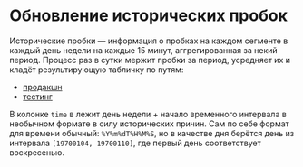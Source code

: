 Обновление исторических пробок
===

Исторические пробки — информация о пробках на каждом сегменте в каждый день недели на каждые 15 минут, аггрегированная за некий период.
Процесс раз в сутки мержит пробки за период, усредняет их и кладёт результирующую табличку по путям:
 - [продакшн](https://yt.yandex-team.ru/hahn/navigation?path=//home/maps/jams/production/data/historic_jams)
 - [тестинг](https://yt.yandex-team.ru/hahn/navigation?path=//home/maps/jams/testing/data/historic_jams)

В колонке `time` в лежит день недели + начало временного интервала в необычном формате в силу исторических причин. Сам по себе формат для времени  обычный: `%Y%m%dT%H%M%S`, но в качестве дня берётся день из интервала `[19700104, 19700110]`, где первый день соответствует воскресенью.

